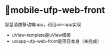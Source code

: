 # 📱mobile-ufp-web-front
智慧消防移动端app，利用uni-app实现
+ uView-template是uView模板
+ uniapp-ufp-web-front是项目本身（未完成）
